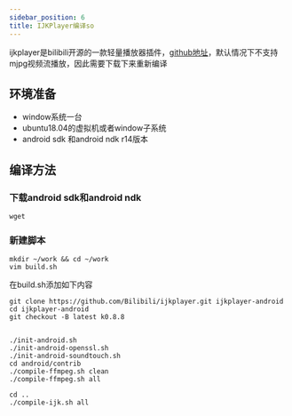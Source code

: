 ```yaml
---
sidebar_position: 6
title: IJKPlayer编译so
---
```

ijkplayer是bilibili开源的一款轻量播放器插件，[github地址](https://github.com/bilibili/ijkplayer)，默认情况下不支持mjpg视频流播放，因此需要下载下来重新编译

## 环境准备
- window系统一台
- ubuntu18.04的虚拟机或者window子系统
- android sdk 和android ndk r14版本

## 编译方法
### 下载android sdk和android ndk
```shell
wget 
```
### 新建脚本
```shell
mkdir ~/work && cd ~/work
vim build.sh
```
在build.sh添加如下内容
```shell
git clone https://github.com/Bilibili/ijkplayer.git ijkplayer-android
cd ijkplayer-android
git checkout -B latest k0.8.8


```

```shell
./init-android.sh
./init-android-openssl.sh
./init-android-soundtouch.sh
cd android/contrib
./compile-ffmpeg.sh clean
./compile-ffmpeg.sh all

cd ..
./compile-ijk.sh all
```